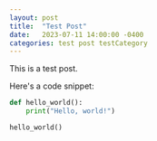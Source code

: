 ```yaml
---
layout: post
title:  "Test Post"
date:   2023-07-11 14:00:00 -0400
categories: test post testCategory
---
```


This is a test post.

Here's a code snippet:

```python
def hello_world():
    print("Hello, world!")

hello_world()
```